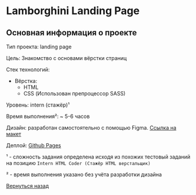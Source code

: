 # Lamborghini Landing Page

## Основная информация о проекте

Тип проекта: landing page

Цель: Знакомство с основами вёрстки страниц

Стек технологий:
- Вёрстка:
    - HTML
    - CSS (Использован препроцессор SASS)

Уровень: intern (стажёр)¹

Время выполнения²: ~ 5-6 часов

Дизайн: разработан самостоятельно с помощью Figma. [Ссылка на макет](https://www.figma.com/file/vgQ7c1S5ZewiRJrD5Nhc2V/lamborghini-landing?node-id=0%3A1)

Деплой: [Github Pages](https://pro100cahya.github.io/lamborghini-landing-page/)

¹ - сложность задания определена исходя из похожих тестовый заданий на позицию `Intern HTML Coder (Стажёр HTML верстальщик)`

² - время выполнения указано без учёта разработки дизайна

[Вернуться назад](/README.md)